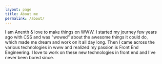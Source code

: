 ```yaml
---
layout: page
title: About me
permalink: /about/
---
```


I am Anenth & love to make things on WWW. I started my journey few years ago with CSS and was "wowed" about the awesome things it could do, which made me dream and work on it all day long. Then I came across the various technologies in www and realized my passion is Front End Engineering. I love to work on these new technologies in front end and I've never been bored since.
